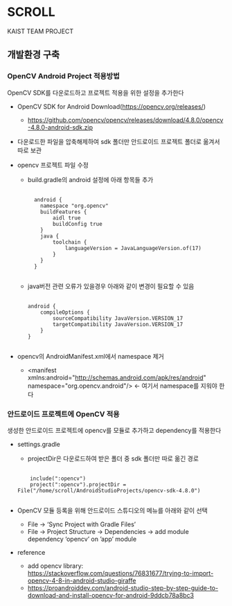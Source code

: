 # SCROLL
KAIST TEAM PROJECT


## 개발환경 구축
### OpenCV Android Project 적용방법
OpenCV SDK를 다운로드하고 프로젝트 적용을 위한 설정을 추가한다

* OpenCV SDK for Android Download(https://opencv.org/releases/)
  * https://github.com/opencv/opencv/releases/download/4.8.0/opencv-4.8.0-android-sdk.zip

* 다운로드한 파일을 압축해제하여 sdk 폴더만 안드로이드 프로젝트 폴더로 옮겨서 따로 보관
  
* opencv 프로젝트 파일 수정
  * build.gradle의 android 설정에 아래 항목들 추가
    <pre>
      <code>
      android {
      	namespace "org.opencv"
      	buildFeatures {
      		aidl true
      		buildConfig true
      	}
      	java {
      		toolchain {
      			languageVersion = JavaLanguageVersion.of(17)
      		}
      	}
      }
      </code>
    </pre>

  * java버전 관련 오류가 있을경우 아래와 같이 변경이 필요할 수 있음
    <pre>
      <code>
    android {
    	compileOptions {
    		sourceCompatibility JavaVersion.VERSION_17
    		targetCompatibility JavaVersion.VERSION_17
    	}
    }
      </code>
    </pre>

* opencv의 AndroidManifest.xml에서 namespace 제거
  * \<manifest xmlns:android="http://schemas.android.com/apk/res/android" namespace="org.opencv.android"/\> <- 여기서 namespace를 지워야 한다
    
### 안드로이드 프로젝트에 OpenCV 적용
생성한 안드로이드 프로젝트에 opencv를 모듈로 추가하고 dependency를 적용한다
  
* settings.gradle
  * projectDir은 다운로드하여 받은 폴더 중 sdk 폴더만 따로 옮긴 경로
  <pre>
    <code>
      include(":opencv")
      project(":opencv").projectDir = File("/home/scroll/AndroidStudioProjects/opencv-sdk-4.8.0")
    </code>
  </pre>

* OpenCV 모듈 등록을 위해 안드로이드 스튜디오의 메뉴를 아래와 같이 선택
  * File → ‘Sync Project with Gradle Files’
  * File → Project Structure → Dependencies → add module dependency ‘opencv’ on ’app’ module

* reference
  * add opencv library: https://stackoverflow.com/questions/76831677/trying-to-import-opencv-4-8-in-android-studio-giraffe
  * https://proandroiddev.com/android-studio-step-by-step-guide-to-download-and-install-opencv-for-android-9ddcb78a8bc3
